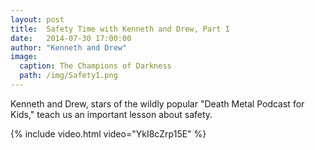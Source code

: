 ```yaml
---
layout: post
title:  Safety Time with Kenneth and Drew, Part I
date:   2014-07-30 17:00:00
author: "Kenneth and Drew"
image:
  caption: The Champions of Darkness
  path: /img/Safety1.png
---
```


Kenneth and Drew, stars of the wildly popular "Death Metal Podcast for Kids," teach us an important lesson about safety.


{% include video.html video="YkI8cZrp15E" %}

